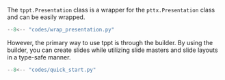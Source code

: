 The `tppt.Presentation` class is a wrapper for the `pttx.Presentation` class and can be easily wrapped.

```python
--8<-- "codes/wrap_presentation.py"
```

However, the primary way to use tppt is through the builder.
By using the builder, you can create slides while utilizing slide masters and slide layouts in a type-safe manner.

```python
--8<-- "codes/quick_start.py"
```
